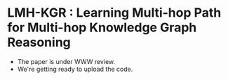# LMH-KGR : Learning Multi-hop Path for Multi-hop Knowledge Graph Reasoning
- The paper is under WWW review.
- We're getting ready to upload the code.
